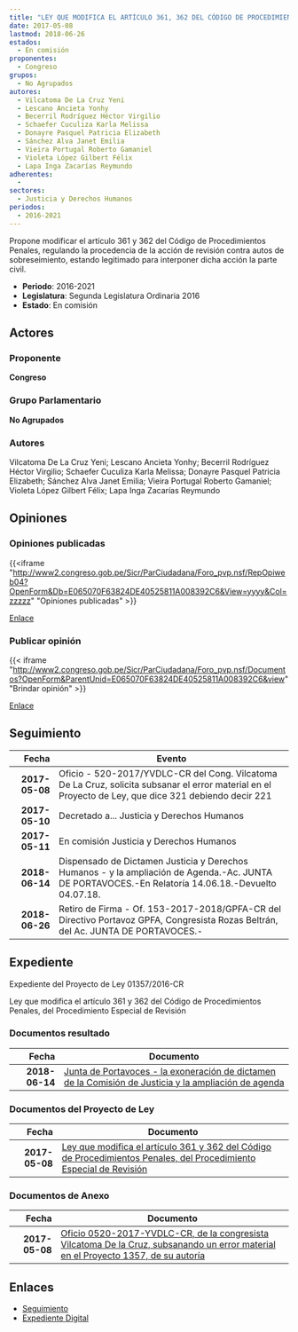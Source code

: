 ```yaml
---
title: "LEY QUE MODIFICA EL ARTÍCULO 361, 362 DEL CÓDIGO DE PROCEDIMIENTOS PENALES, DEL PROCEDIMIENTO ESPECIAL DE REVISIÓN"
date: 2017-05-08
lastmod: 2018-06-26
estados: 
  - En comisión
proponentes: 
  - Congreso
grupos: 
  - No Agrupados
autores: 
  - Vilcatoma De La Cruz Yeni
  - Lescano Ancieta Yonhy
  - Becerril Rodríguez Héctor Virgilio
  - Schaefer Cuculiza Karla Melissa
  - Donayre Pasquel Patricia Elizabeth
  - Sánchez Alva Janet Emilia
  - Vieira Portugal Roberto Gamaniel
  - Violeta López Gilbert Félix
  - Lapa Inga Zacarías Reymundo
adherentes: 
  - 
sectores: 
  - Justicia y Derechos Humanos
periodos: 
  - 2016-2021
---
```


Propone modificar el artículo 361 y 362 del Código de Procedimientos Penales, regulando la procedencia de la acción de revisión contra autos de sobreseimiento, estando legitimado para interponer dicha acción la parte civil.

- **Periodo**: 2016-2021
- **Legislatura**: Segunda Legislatura Ordinaria 2016
- **Estado**: En comisión

## Actores

### Proponente

**Congreso**

### Grupo Parlamentario

**No Agrupados**

### Autores

Vilcatoma De La Cruz Yeni; Lescano Ancieta Yonhy; Becerril Rodríguez Héctor Virgilio; Schaefer Cuculiza Karla Melissa; Donayre Pasquel Patricia Elizabeth; Sánchez Alva Janet Emilia; Vieira Portugal Roberto Gamaniel; Violeta López Gilbert Félix; Lapa Inga Zacarías Reymundo


## Opiniones

### Opiniones publicadas

{{<iframe "http://www2.congreso.gob.pe/Sicr/ParCiudadana/Foro_pvp.nsf/RepOpiweb04?OpenForm&Db=E065070F63824DE40525811A008392C6&View=yyyy&Col=zzzzz" "Opiniones publicadas" >}}

[Enlace](http://www2.congreso.gob.pe/Sicr/ParCiudadana/Foro_pvp.nsf/RepOpiweb04?OpenForm&Db=E065070F63824DE40525811A008392C6&View=yyyy&Col=zzzzz)
### Publicar opinión

{{< iframe "http://www2.congreso.gob.pe/Sicr/ParCiudadana/Foro_pvp.nsf/Documentos?OpenForm&ParentUnid=E065070F63824DE40525811A008392C6&view" "Brindar opinión" >}}

[Enlace](http://www2.congreso.gob.pe/Sicr/ParCiudadana/Foro_pvp.nsf/Documentos?OpenForm&ParentUnid=E065070F63824DE40525811A008392C6&view)

## Seguimiento

| Fecha | Evento |
|------:|--------|
| **2017-05-08** | Oficio - 520-2017/YVDLC-CR del Cong. Vilcatoma De La Cruz, solicita subsanar el error material en el Proyecto de Ley, que dice 321 debiendo decir 221|
| **2017-05-10** | Decretado a... Justicia y Derechos Humanos|
| **2017-05-11** | En comisión Justicia y Derechos Humanos|
| **2018-06-14** | Dispensado de Dictamen Justicia y Derechos Humanos - y la ampliación de Agenda.-Ac. JUNTA DE PORTAVOCES.-En Relatoría 14.06.18.-Devuelto 04.07.18.|
| **2018-06-26** | Retiro de Firma - Of. 153-2017-2018/GPFA-CR del Directivo Portavoz GPFA, Congresista Rozas Beltrán, del Ac. JUNTA DE PORTAVOCES.-|


## Expediente

Expediente del Proyecto de Ley 01357/2016-CR

Ley que modifica el artículo 361 y 362 del Código de Procedimientos Penales, del Procedimiento Especial de Revisión


### Documentos resultado

| Fecha | Documento |
|------:|--------|
| **2018-06-14** | [Junta de Portavoces - la exoneración de dictamen de la Comisión de Justicia y la ampliación de agenda](http://www.leyes.congreso.gob.pe/Documentos/2016_2021/Acuerdos/Junta_Portavoces/AJP0135720180614.pdf) |

### Documentos del Proyecto de Ley

| Fecha | Documento |
|------:|--------|
| **2017-05-08** | [Ley que modifica el artículo 361 y 362 del Código de Procedimientos Penales, del Procedimiento Especial de Revisión](http://www.leyes.congreso.gob.pe/Documentos/2016_2021/Proyectos_de_Ley_y_de_Resoluciones_Legislativas/PL0135720170508.pdf) |

### Documentos de Anexo

| Fecha | Documento |
|------:|--------|
| **2017-05-08** | [Oficio 0520-2017-YVDLC-CR, de la congresista Vilcatoma De la Cruz, subsanando un error material en el Proyecto 1357, de su autoría](http://www.leyes.congreso.gob.pe/Documentos/2016_2021/Oficios/Congresistas/OFICIO-0520-2017-YVDLC-CR.pdf) |

## Enlaces 

- [Seguimiento](http://www2.congreso.gob.pe/Sicr/TraDocEstProc/CLProLey2016.nsf/f7fff46988ca05b1052578e100829cc7/f87e1d5d49bea5a10525811a007bd58a?OpenDocument)
- [Expediente Digital](http://www2.congreso.gob.pehttp://www2.congreso.gob.pe/Sicr/TraDocEstProc/CLProLey2016.nsf/f7fff46988ca05b1052578e100829cc7/f87e1d5d49bea5a10525811a007bd58a?OpenDocument&Click=05257FB7005EB655.eb71d0cf91d8294e05256cdf006b5706/$Body/0.1C6C)
